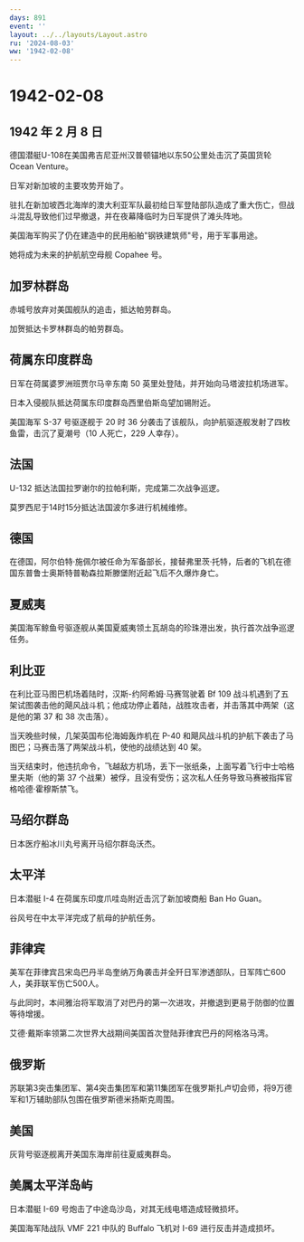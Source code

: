 ```yaml
---
days: 891
event: ''
layout: ../../layouts/Layout.astro
ru: '2024-08-03'
ww: '1942-02-08'
---
```


# 1942-02-08

## 1942 年 2 月 8 日

德国潜艇U-108在美国弗吉尼亚州汉普顿锚地以东50公里处击沉了英国货轮Ocean
Venture。

日军对新加坡的主要攻势开始了。

驻扎在新加坡西北海岸的澳大利亚军队最初给日军登陆部队造成了重大伤亡，但战斗混乱导致他们过早撤退，并在夜幕降临时为日军提供了滩头阵地。

美国海军购买了仍在建造中的民用船舶"钢铁建筑师"号，用于军事用途。

她将成为未来的护航航空母舰 Copahee 号。

## 加罗林群岛

赤城号放弃对美国舰队的追击，抵达帕劳群岛。

加贺抵达卡罗林群岛的帕劳群岛。

## 荷属东印度群岛

日军在荷属婆罗洲班贾尔马辛东南 50 英里处登陆，并开始向马塔波拉机场进军。

日本入侵舰队抵达荷属东印度群岛西里伯斯岛望加锡附近。

美国海军 S-37 号驱逐舰于 20 时 36
分袭击了该舰队，向护航驱逐舰发射了四枚鱼雷，击沉了夏潮号（10 人死亡，229
人幸存）。

## 法国

U-132 抵达法国拉罗谢尔的拉帕利斯，完成第二次战争巡逻。

莫罗西尼于14时15分抵达法国波尔多进行机械维修。

## 德国

在德国，阿尔伯特·施佩尔被任命为军备部长，接替弗里茨·托特，后者的飞机在德国东普鲁士奥斯特普勒森拉斯滕堡附近起飞后不久爆炸身亡。

## 夏威夷

美国海军鲸鱼号驱逐舰从美国夏威夷领土瓦胡岛的珍珠港出发，执行首次战争巡逻任务。

## 利比亚

在利比亚马图巴机场着陆时，汉斯-约阿希姆·马赛驾驶着 Bf 109
战斗机遇到了五架试图袭击他的飓风战斗机；他成功停止着陆，战胜攻击者，并击落其中两架（这是他的第
37 和 38 次击落）。

当天晚些时候，几架英国布伦海姆轰炸机在 P-40
和飓风战斗机的护航下袭击了马图巴；马赛击落了两架战斗机，使他的战绩达到
40 架。

当天结束时，他违抗命令，飞越敌方机场，丢下一张纸条，上面写着飞行中士哈格里夫斯（他的第
37
个战果）被俘，且没有受伤；这次私人任务导致马赛被指挥官格哈德·霍穆斯禁飞。

## 马绍尔群岛

日本医疗船冰川丸号离开马绍尔群岛沃杰。

## 太平洋

日本潜艇 I-4 在荷属东印度爪哇岛附近击沉了新加坡商船 Ban Ho Guan。

谷风号在中太平洋完成了航母的护航任务。

## 菲律宾

美军在菲律宾吕宋岛巴丹半岛奎纳万角袭击并全歼日军渗透部队，日军阵亡600人，美菲联军伤亡500人。

与此同时，本间雅治将军取消了对巴丹的第一次进攻，并撤退到更易于防御的位置等待增援。

艾德·戴斯率领第二次世界大战期间美国首次登陆菲律宾巴丹的阿格洛马湾。

## 俄罗斯

苏联第3突击集团军、第4突击集团军和第11集团军在俄罗斯扎卢切会师，将9万德军和1万辅助部队包围在俄罗斯德米扬斯克周围。

## 美国

灰背号驱逐舰离开美国东海岸前往夏威夷群岛。

## 美属太平洋岛屿

日本潜艇 I-69 号炮击了中途岛沙岛，对其无线电塔造成轻微损坏。

美国海军陆战队 VMF 221 中队的 Buffalo 飞机对 I-69 进行反击并造成损坏。